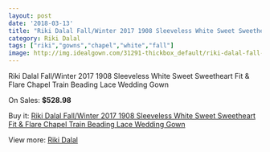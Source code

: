 ```yaml
---
layout: post
date: '2018-03-13'
title: "Riki Dalal Fall/Winter 2017 1908 Sleeveless White Sweet Sweetheart Fit & Flare Chapel Train Beading Lace Wedding Gown"
category: Riki Dalal
tags: ["riki","gowns","chapel","white","fall"]
image: http://img.idealgown.com/31291-thickbox_default/riki-dalal-fall-winter-2017-1908-sleeveless-white-sweet-sweetheart-fit-flare-chapel-train-beading-lace-wedding-gown.jpg
---
```

Riki Dalal Fall/Winter 2017 1908 Sleeveless White Sweet Sweetheart Fit & Flare Chapel Train Beading Lace Wedding Gown

On Sales: **$528.98**
<a href="https://www.idealgown.com/en/riki-dalal/11431-riki-dalal-fall-winter-2017-1908-sleeveless-white-sweet-sweetheart-fit-flare-chapel-train-beading-lace-wedding-gown.html"><amp-img layout="responsive" width="600" height="600" src="//img.idealgown.com/31291-thickbox_default/riki-dalal-fall-winter-2017-1908-sleeveless-white-sweet-sweetheart-fit-flare-chapel-train-beading-lace-wedding-gown.jpg" alt="Riki Dalal Fall/Winter 2017 1908 Sleeveless White Sweet Sweetheart Fit & Flare Chapel Train Beading Lace Wedding Gown 0" /></a>
<a href="https://www.idealgown.com/en/riki-dalal/11431-riki-dalal-fall-winter-2017-1908-sleeveless-white-sweet-sweetheart-fit-flare-chapel-train-beading-lace-wedding-gown.html"><amp-img layout="responsive" width="600" height="600" src="//img.idealgown.com/31297-thickbox_default/riki-dalal-fall-winter-2017-1908-sleeveless-white-sweet-sweetheart-fit-flare-chapel-train-beading-lace-wedding-gown.jpg" alt="Riki Dalal Fall/Winter 2017 1908 Sleeveless White Sweet Sweetheart Fit & Flare Chapel Train Beading Lace Wedding Gown 1" /></a>
<a href="https://www.idealgown.com/en/riki-dalal/11431-riki-dalal-fall-winter-2017-1908-sleeveless-white-sweet-sweetheart-fit-flare-chapel-train-beading-lace-wedding-gown.html"><amp-img layout="responsive" width="600" height="600" src="//img.idealgown.com/31296-thickbox_default/riki-dalal-fall-winter-2017-1908-sleeveless-white-sweet-sweetheart-fit-flare-chapel-train-beading-lace-wedding-gown.jpg" alt="Riki Dalal Fall/Winter 2017 1908 Sleeveless White Sweet Sweetheart Fit & Flare Chapel Train Beading Lace Wedding Gown 2" /></a>
<a href="https://www.idealgown.com/en/riki-dalal/11431-riki-dalal-fall-winter-2017-1908-sleeveless-white-sweet-sweetheart-fit-flare-chapel-train-beading-lace-wedding-gown.html"><amp-img layout="responsive" width="600" height="600" src="//img.idealgown.com/31295-thickbox_default/riki-dalal-fall-winter-2017-1908-sleeveless-white-sweet-sweetheart-fit-flare-chapel-train-beading-lace-wedding-gown.jpg" alt="Riki Dalal Fall/Winter 2017 1908 Sleeveless White Sweet Sweetheart Fit & Flare Chapel Train Beading Lace Wedding Gown 3" /></a>
<a href="https://www.idealgown.com/en/riki-dalal/11431-riki-dalal-fall-winter-2017-1908-sleeveless-white-sweet-sweetheart-fit-flare-chapel-train-beading-lace-wedding-gown.html"><amp-img layout="responsive" width="600" height="600" src="//img.idealgown.com/31294-thickbox_default/riki-dalal-fall-winter-2017-1908-sleeveless-white-sweet-sweetheart-fit-flare-chapel-train-beading-lace-wedding-gown.jpg" alt="Riki Dalal Fall/Winter 2017 1908 Sleeveless White Sweet Sweetheart Fit & Flare Chapel Train Beading Lace Wedding Gown 4" /></a>
<a href="https://www.idealgown.com/en/riki-dalal/11431-riki-dalal-fall-winter-2017-1908-sleeveless-white-sweet-sweetheart-fit-flare-chapel-train-beading-lace-wedding-gown.html"><amp-img layout="responsive" width="600" height="600" src="//img.idealgown.com/31293-thickbox_default/riki-dalal-fall-winter-2017-1908-sleeveless-white-sweet-sweetheart-fit-flare-chapel-train-beading-lace-wedding-gown.jpg" alt="Riki Dalal Fall/Winter 2017 1908 Sleeveless White Sweet Sweetheart Fit & Flare Chapel Train Beading Lace Wedding Gown 5" /></a>
<a href="https://www.idealgown.com/en/riki-dalal/11431-riki-dalal-fall-winter-2017-1908-sleeveless-white-sweet-sweetheart-fit-flare-chapel-train-beading-lace-wedding-gown.html"><amp-img layout="responsive" width="600" height="600" src="//img.idealgown.com/31292-thickbox_default/riki-dalal-fall-winter-2017-1908-sleeveless-white-sweet-sweetheart-fit-flare-chapel-train-beading-lace-wedding-gown.jpg" alt="Riki Dalal Fall/Winter 2017 1908 Sleeveless White Sweet Sweetheart Fit & Flare Chapel Train Beading Lace Wedding Gown 6" /></a>

Buy it: [Riki Dalal Fall/Winter 2017 1908 Sleeveless White Sweet Sweetheart Fit & Flare Chapel Train Beading Lace Wedding Gown](https://www.idealgown.com/en/riki-dalal/11431-riki-dalal-fall-winter-2017-1908-sleeveless-white-sweet-sweetheart-fit-flare-chapel-train-beading-lace-wedding-gown.html "Riki Dalal Fall/Winter 2017 1908 Sleeveless White Sweet Sweetheart Fit & Flare Chapel Train Beading Lace Wedding Gown")

View more: [Riki Dalal](https://www.idealgown.com/en/193-riki-dalal "Riki Dalal")